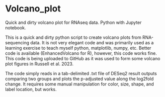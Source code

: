 # Volcano_plot
Quick and dirty volcano plot for RNAseq data. Python with Jupyter notebook.

This is a quick and dirty python script to create volcano plots from RNA-sequencing data. 
It is not very elegant code and was primarily used as a learning exercise to teach myself python, matplotlib, numpy, etc.
Better code is available (EnhancedVolcano for R), however, this code works fine.
This code is being uploaded to GitHub as it was used to form some volcano plot figures in Russell et al. 2023.

The code simply reads in a tab-delimited .txt file of DESeq2 result outputs comparing two groups and plots the p-adjusted value along the log2fold change.
It requires some manual manipulation for color, size, shape, and label location, but works. 
